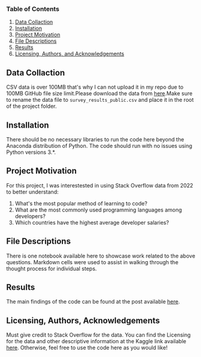 ### Table of Contents

1. [Data Collaction](#datacollaction)
1. [Installation](#installation)
1. [Project Motivation](#motivation)
1. [File Descriptions](#files)
1. [Results](#results)
1. [Licensing, Authors, and Acknowledgements](#licensing)

## Data Collaction <a name="datacollaction"></a>

CSV data is over 100MB that's why I can not upload it in my repo due to 100MB GitHub file size limit.Please download the data from [here](https://www.kaggle.com/datasets/dheemanthbhat/stack-overflow-annual-developer-survey-2022).Make sure to rename the data file to `survey_results_public.csv` and place it in the root of the project folder.

## Installation <a name="installation"></a>

There should be no necessary libraries to run the code here beyond the Anaconda distribution of Python. The code should run with no issues using Python versions 3.\*.

## Project Motivation<a name="motivation"></a>

For this project, I was interestested in using Stack Overflow data from 2022 to better understand:

1. What's the most popular method of learning to code?
2. What are the most commonly used programming languages among developers?
3. Which countries have the highest average developer salaries?

## File Descriptions <a name="files"></a>

There is one notebook available here to showcase work related to the above questions. Markdown cells were used to assist in walking through the thought process for individual steps.

## Results<a name="results"></a>

The main findings of the code can be found at the post available [here](https://medium.com/@madhav1993hari/exploring-trends-in-developer-learning-programming-languages-and-salaries-7c3b7e3c82ea).

## Licensing, Authors, Acknowledgements<a name="licensing"></a>

Must give credit to Stack Overflow for the data. You can find the Licensing for the data and other descriptive information at the Kaggle link available [here](https://www.kaggle.com/datasets/dheemanthbhat/stack-overflow-annual-developer-survey-2022). Otherwise, feel free to use the code here as you would like!

